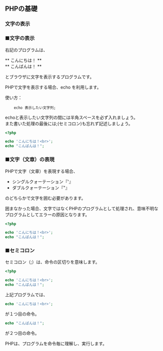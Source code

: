 ## PHPの基礎
### 文字の表示

### ■文字の表示

右記のプログラムは、

** こんにちは！ **  
** こんばんは！ **

とブラウザに文字を表示するプログラムです。

PHPで文字を表示する場合、echo を利用します。

使い方：

```
	echo 表示したい文字列;
```

echoと表示したい文字列の間には半角スペースを必ず入れましょう。  
また書いた処理の最後には;(セミコロン)も忘れず記述しましょう。

```php
<?php

echo 'こんにちは！<br>';
echo "こんばんは！";
```


### ■文字（文章）の表現

PHPで文字（文章）を表現する場合、

* シングルクォーテーション『'』
* ダブルクォーテーション『"』

のどちらかで文字を囲む必要があります。

囲まなかった場合、文字ではなくPHPのプログラムとして処理され、意味不明なプログラムとしてエラーの原因となります。

```php
<?php

echo 'こんにちは！<br>';
echo "こんばんは！";
```

### ■セミコロン

セミコロン（;）は、命令の区切りを意味します。

```php
<?php

echo 'こんにちは！<br>';
echo "こんばんは！";
```

上記プログラムでは、

```php
echo 'こんにちは！<br>';
```

が１つ目の命令。

```php
echo "こんばんは！";
```

が２つ目の命令。

PHPは、プログラムを命令毎に理解し、実行します。

